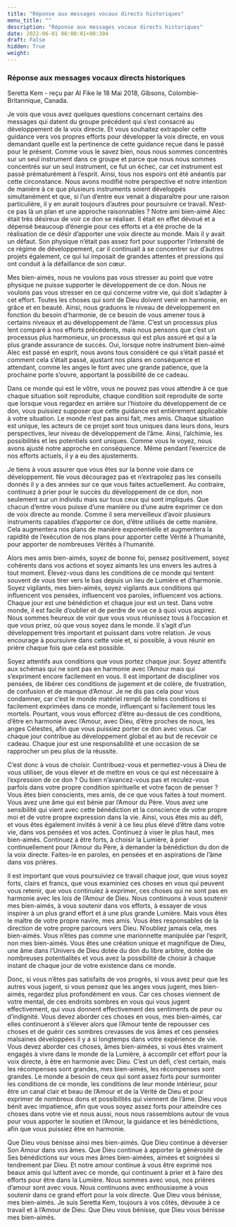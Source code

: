 ```yaml
---
title: "Réponse aux messages vocaux directs historiques"
menu_title: ""
description: "Réponse aux messages vocaux directs historiques"
date: 2022-06-01 06:00:01+00:394
draft: False
hidden: True
weight:
---
```

### Réponse aux messages vocaux directs historiques

Seretta Kem - reçu par Al Fike le 18 Mai 2018, Gibsons, Colombie-Britannique, Canada.

Je vois que vous avez quelques questions concernant certains des messages qui datent du groupe précédent qui s’est consacré au développement de la voix directe. Et vous souhaitez extrapoler cette guidance vers vos propres efforts pour développer la voix directe, en vous demandant quelle est la pertinence de cette guidance reçue dans le passé pour le présent. Comme vous le savez bien, nous nous sommes concentrés sur un seul instrument dans ce groupe et parce que nous nous sommes concentrés sur un seul instrument, ce fut un échec, car cet instrument est passé prématurément à l’esprit. Ainsi, tous nos espoirs ont été anéantis par cette circonstance. Nous avons modifié notre perspective et notre intention de manière à ce que plusieurs instruments soient développés simultanément et que, si l’un d’entre eux venait à disparaître pour une raison particulière, il y en aurait toujours d’autres pour poursuivre ce travail. N’est-ce pas là un plan et une approche raisonnables ? Notre ami bien-aimé Alec était très désireux de voir ce don se réaliser. Il était en effet dévoué et a dépensé beaucoup d’énergie pour ces efforts et a été proche de la réalisation de ce désir d’apporter une voix directe au monde. Mais il y avait un défaut. Son physique n’était pas assez fort pour supporter l’intensité de ce régime de développement, car il continuait à se concentrer sur d’autres projets également, ce qui lui imposait de grandes attentes et pressions qui ont conduit à la défaillance de son cœur.

Mes bien-aimés, nous ne voulons pas vous stresser au point que votre physique ne puisse supporter le développement de ce don. Nous ne voulons pas vous stresser en ce qui concerne votre vie, qui doit s’adapter à cet effort. Toutes les choses qui sont de Dieu doivent venir en harmonie, en grâce et en beauté. Ainsi, nous graduons le niveau de développement en fonction du besoin d’harmonie, de ce besoin de vous amener tous à certains niveaux et au développement de l’âme. C’est un processus plus lent comparé à nos efforts précédents, mais nous pensons que c’est un processus plus harmonieux, un processus qui est plus assuré et qui a la plus grande assurance de succès. Oui, lorsque notre instrument bien-aimé Alec est passé en esprit, nous avons tous considéré ce qui s’était passé et comment cela s’était passé, ajustant nos plans en conséquence et attendant, comme les anges le font avec une grande patience, que la prochaine porte s’ouvre, apportant la possibilité de ce cadeau.

Dans ce monde qui est le vôtre, vous ne pouvez pas vous attendre à ce que chaque situation soit reproduite, chaque condition soit reproduite de sorte que lorsque vous regardez en arrière sur l’histoire du développement de ce don, vous puissiez supposer que cette guidance est entièrement applicable à votre situation. Le monde n’est pas ainsi fait, mes amis. Chaque situation est unique, les acteurs de ce projet sont tous uniques dans leurs dons, leurs perspectives, leur niveau de développement de l’âme. Ainsi, l’alchimie, les possibilités et les potentiels sont uniques. Comme vous le voyez, nous avons ajusté notre approche en conséquence. Même pendant l’exercice de nos efforts actuels, il y a eu des ajustements.

Je tiens à vous assurer que vous êtes sur la bonne voie dans ce développement. Ne vous découragez pas et n’extrapolez pas les conseils donnés il y a des années sur ce que vous faites actuellement. Au contraire, continuez à prier pour le succès du développement de ce don, non seulement sur un individu mais sur tous ceux qui sont impliqués. Que chacun d’entre vous puisse d’une manière ou d’une autre exprimer ce don de voix directe au monde. Comme il sera merveilleux d’avoir plusieurs instruments capables d’apporter ce don, d’être utilisés de cette manière. Cela augmentera nos plans de manière exponentielle et augmentera la rapidité de l’exécution de nos plans pour apporter cette Vérité à l’humanité, pour apporter de nombreuses Vérités à l’humanité.

Alors mes amis bien-aimés, soyez de bonne foi, pensez positivement, soyez cohérents dans vos actions et soyez aimants les uns envers les autres à tout moment. Élevez-vous dans les conditions de ce monde qui tentent souvent de vous tirer vers le bas depuis un lieu de Lumière et d’harmonie. Soyez vigilants, mes bien-aimés, soyez vigilants aux conditions qui influencent vos pensées, influencent vos paroles, influencent vos actions. Chaque jour est une bénédiction et chaque jour est un test. Dans votre monde, il est facile d’oublier et de perdre de vue ce à quoi vous aspirez. Nous sommes heureux de voir que vous vous réunissez tous à l’occasion et que vous priez, où que vous soyez dans le monde. Il s’agit d’un développement très important et puissant dans votre relation. Je vous encourage à poursuivre dans cette voie et, si possible, à vous réunir en prière chaque fois que cela est possible.

Soyez attentifs aux conditions que vous portez chaque jour. Soyez attentifs aux schémas qui ne sont pas en harmonie avec l’Amour mais qui s’expriment encore facilement en vous. Il est important de discipliner vos pensées, de libérer ces conditions de jugement et de colère, de frustration, de confusion et de manque d’Amour. Je ne dis pas cela pour vous condamner, car c’est le monde matériel rempli de telles conditions si facilement exprimées dans ce monde, influençant si facilement tous les mortels. Pourtant, vous vous efforcez d’être au-dessus de ces conditions, d’être en harmonie avec l’Amour, avec Dieu, d’être proches de nous, les anges Célestes, afin que vous puissiez porter ce don avec vous. Car chaque jour contribue au développement global et au but de recevoir ce cadeau. Chaque jour est une responsabilité et une occasion de se rapprocher un peu plus de la réussite.

C’est donc à vous de choisir. Contribuez-vous et permettez-vous à Dieu de vous utiliser, de vous élever et de mettre en vous ce qui est nécessaire à l’expression de ce don ? Ou bien n’avancez-vous pas et reculez-vous parfois dans votre propre condition spirituelle et votre façon de penser ? Vous êtes bien conscients, mes amis, de ce que vous faites à tout moment. Vous avez une âme qui est bénie par l’Amour du Père. Vous avez une sensibilité qui vient avec cette bénédiction et la conscience de votre propre moi et de votre propre expression dans la vie. Ainsi, vous êtes mis au défi, et vous êtes également invités à venir à ce lieu plus élevé d’être dans votre vie, dans vos pensées et vos actes. Continuez à viser le plus haut, mes bien-aimés. Continuez à être forts, à choisir la Lumière, à prier continuellement pour l’Amour du Père, à demander la bénédiction du don de la voix directe. Faites-le en paroles, en pensées et en aspirations de l’âme dans vos prières.

Il est important que vous poursuiviez ce travail chaque jour, que vous soyez forts, clairs et francs, que vous examiniez ces choses en vous qui peuvent vous retenir, que vous continuiez à exprimer, ces choses qui ne sont pas en harmonie avec les lois de l’Amour de Dieu. Nous continuons à vous soutenir mes bien-aimés, à vous soutenir dans vos efforts, à essayer de vous inspirer à un plus grand effort et à une plus grande Lumière. Mais vous êtes le maître de votre propre navire, mes amis. Vous êtes responsables de la direction de votre propre parcours vers Dieu. N’oubliez jamais cela, mes bien-aimés. Vous n’êtes pas comme une marionnette manipulée par l’esprit, non mes bien-aimés. Vous êtes une création unique et magnifique de Dieu, une âme dans l’Univers de Dieu dotée du don du libre arbitre, dotée de nombreuses potentialités et vous avez la possibilité de choisir à chaque instant de chaque jour de votre existence dans ce monde.

Donc, si vous n’êtes pas satisfaits de vos progrès, si vous avez peur que les autres vous jugent, si vous pensez que les anges vous jugent, mes bien-aimés, regardez plus profondément en vous. Car ces choses viennent de votre mental, de ces endroits sombres en vous qui vous jugent effectivement, qui vous donnent effectivement des sentiments de peur ou d’indignité. Vous devez aborder ces choses en vous, mes bien-aimés, car elles continueront à s’élever alors que l’Amour tente de repousser ces choses et de guérir ces sombres crevasses de vos âmes et ces pensées malsaines développées il y a si longtemps dans votre expérience de vie. Vous devez aborder ces choses, âmes bien-aimées, si vous êtes vraiment engagés à vivre dans le monde de la Lumière, à accomplir cet effort pour la voix directe, à être en harmonie avec Dieu. C’est un défi, c’est certain, mais les récompenses sont grandes, mes bien-aimés, les récompenses sont grandes. Le monde a besoin de ceux qui sont assez forts pour surmonter les conditions de ce monde, les conditions de leur monde intérieur, pour être un canal clair et beau de l’Amour et de la Vérité de Dieu et pour exprimer de nombreux dons et possibilités qui viennent de l’âme. Dieu vous bénit avec impatience, afin que vous soyez assez forts pour atteindre ces choses dans votre vie et nous aussi, nous nous rassemblons autour de vous pour vous apporter le soutien et l’Amour, la guidance et les bénédictions, afin que vous puissiez être en harmonie.

Que Dieu vous bénisse ainsi mes bien-aimés. Que Dieu continue à déverser Son Amour dans vos âmes. Que Dieu continue à apporter la générosité de Ses bénédictions sur vous mes âmes bien-aimées, aimées et soignées si tendrement par Dieu. Et notre amour continue à vous être exprimé nos beaux amis qui luttent avec ce monde, qui continuent à prier et à faire des efforts pour être dans la Lumière. Nous sommes avec vous, nos prières d’amour sont avec vous. Nous continuons avec enthousiasme à vous soutenir dans ce grand effort pour la voix directe. Que Dieu vous bénisse, mes bien-aimés. Je suis Seretta Kem, toujours à vos côtés, dévouée à ce travail et à l’Amour de Dieu. Que Dieu vous bénisse, que Dieu vous bénisse mes bien-aimés.

